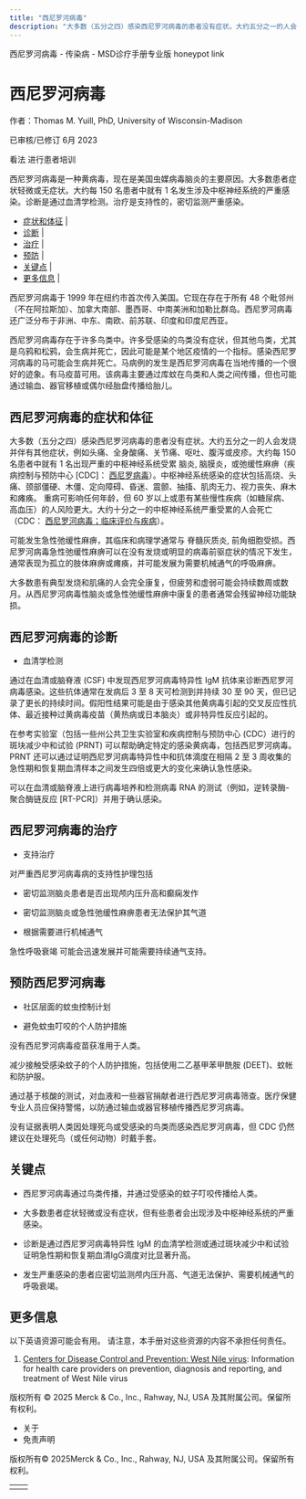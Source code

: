 ```yaml
---
title: "西尼罗河病毒"
description: "大多数（五分之四）感染西尼罗河病毒的患者没有症状。大约五分之一的人会发烧并伴有其他症状，例如头痛、全身酸痛、关节痛、呕吐、腹泻或皮疹。大约每 150 名患者中就有 1 名出现严重的中枢神经系统受累 脑炎, 脑膜炎，或弛缓性麻痹（疾病控制与预防中心 \\[CDC\\]： [西尼罗病毒](https://www.cdc.gov/westnile/index.html)）。中枢神经系统感染的症状包括高烧、头痛、颈部僵硬、木僵、定向障碍、昏迷、震颤、抽搐、肌肉无力、视力丧失、麻木和瘫痪。 重病可影响任何年龄，但 60 岁以上或患有某些慢性疾病（如糖尿病、高血压）的人风险更大。大约十分之一的中枢神经系统严重受累的人会死亡（CDC： [西尼罗河病毒；临床评价与疾病](https://www.cdc.gov/westnile/healthcareproviders/healthCareProviders-ClinLabEval.html)）。"
---
```


﻿西尼罗河病毒 \- 传染病 \- MSD诊疗手册专业版 honeypot link

# 西尼罗河病毒

作者：Thomas M. Yuill, PhD, University of Wisconsin-Madison

已审核/已修订 6月 2023

看法 进行患者培训

西尼罗河病毒是一种黄病毒，现在是美国虫媒病毒脑炎的主要原因。大多数患者症状轻微或无症状。大约每 150 名患者中就有 1 名发生涉及中枢神经系统的严重感染。诊断是通过血清学检测。治疗是支持性的，密切监测严重感染。

- [症状和体征](#症状和体征_v47621783_zh) \|
- [诊断](#诊断_v47621791_zh) \|
- [治疗](#治疗_v47621798_zh) \|
- [预防](#预防_v47621814_zh) \|
- [关键点](#关键点_v47621825_zh) \|
- [更多信息](#更多信息_v47621836_zh) \|

西尼罗河病毒于 1999 年在纽约市首次传入美国。它现在存在于所有 48 个毗邻州（不在阿拉斯加）、加拿大南部、墨西哥、中南美洲和加勒比群岛。西尼罗河病毒还广泛分布于非洲、中东、南欧、前苏联、印度和印度尼西亚。

西尼罗河病毒存在于许多鸟类中。许多受感染的鸟类没有症状，但其他鸟类，尤其是乌鸦和松鸦，会生病并死亡，因此可能是某个地区疫情的一个指标。感染西尼罗河病毒的马可能会生病并死亡。马病例的发生是西尼罗河病毒在当地传播的一个很好的迹象。有马疫苗可用。该病毒主要通过库蚊在鸟类和人类之间传播，但也可能通过输血、器官移植或偶尔经胎盘传播给胎儿。

## 西尼罗河病毒的症状和体征

大多数（五分之四）感染西尼罗河病毒的患者没有症状。大约五分之一的人会发烧并伴有其他症状，例如头痛、全身酸痛、关节痛、呕吐、腹泻或皮疹。大约每 150 名患者中就有 1 名出现严重的中枢神经系统受累 脑炎, 脑膜炎，或弛缓性麻痹（疾病控制与预防中心 \[CDC\]： [西尼罗病毒](https://www.cdc.gov/westnile/index.html)）。中枢神经系统感染的症状包括高烧、头痛、颈部僵硬、木僵、定向障碍、昏迷、震颤、抽搐、肌肉无力、视力丧失、麻木和瘫痪。 重病可影响任何年龄，但 60 岁以上或患有某些慢性疾病（如糖尿病、高血压）的人风险更大。大约十分之一的中枢神经系统严重受累的人会死亡（CDC： [西尼罗河病毒；临床评价与疾病](https://www.cdc.gov/westnile/healthcareproviders/healthCareProviders-ClinLabEval.html)）。

可能发生急性弛缓性麻痹，其临床和病理学通常与 脊髓灰质炎, 前角细胞受损。西尼罗河病毒急性弛缓性麻痹可以在没有发烧或明显的病毒前驱症状的情况下发生，通常表现为孤立的肢体麻痹或瘫痪，并可能发展为需要机械通气的呼吸麻痹。

大多数患有典型发烧和肌痛的人会完全康复，但疲劳和虚弱可能会持续数周或数月。从西尼罗河病毒性脑炎或急性弛缓性麻痹中康复的患者通常会残留神经功能缺损。

## 西尼罗河病毒的诊断

- 血清学检测


通过在血清或脑脊液 (CSF) 中发现西尼罗河病毒特异性 IgM 抗体来诊断西尼罗河病毒感染。这些抗体通常在发病后 3 至 8 天可检测到并持续 30 至 90 天，但已记录了更长的持续时间。假阳性结果可能是由于感染其他黄病毒引起的交叉反应性抗体、最近接种过黄病毒疫苗（黄热病或日本脑炎）或非特异性反应引起的。

在参考实验室（包括一些州公共卫生实验室和疾病控制与预防中心 (CDC）进行的斑块减少中和试验 (PRNT) 可以帮助确定特定的感染黄病毒，包括西尼罗河病毒。PRNT 还可以通过证明西尼罗河病毒特异性中和抗体滴度在相隔 2 至 3 周收集的急性期和恢复期血清样本之间发生四倍或更大的变化来确认急性感染。

可以在血清或脑脊液上进行病毒培养和检测病毒 RNA 的测试（例如，逆转录酶-聚合酶链反应 \[RT-PCR\]）并用于确认感染。

## 西尼罗河病毒的治疗

- 支持治疗


对严重西尼罗河病毒病的支持性护理包括

- 密切监测脑炎患者是否出现颅内压升高和癫痫发作

- 密切监测脑炎或急性弛缓性麻痹患者无法保护其气道

- 根据需要进行机械通气


急性呼吸衰竭 可能会迅速发展并可能需要持续通气支持。

## 预防西尼罗河病毒

- 社区层面的蚊虫控制计划

- 避免蚊虫叮咬的个人防护措施


没有西尼罗河病毒疫苗获准用于人类。

减少接触受感染蚊子的个人防护措施，包括使用二乙基甲苯甲酰胺 (DEET)、蚊帐和防护服。

通过基于核酸的测试，对血液和一些器官捐献者进行西尼罗河病毒筛查。医疗保健专业人员应保持警惕，以防通过输血或器官移植传播西尼罗河病毒。

没有证据表明人类因处理死鸟或受感染的鸟类而感染西尼罗河病毒，但 CDC 仍然建议在处理死鸟（或任何动物）时戴手套。

## 关键点

- 西尼罗河病毒通过鸟类传播，并通过受感染的蚊子叮咬传播给人类。

- 大多数患者症状轻微或没有症状，但有些患者会出现涉及中枢神经系统的严重感染。

- 诊断是通过西尼罗河病毒特异性 IgM 的血清学检测或通过斑块减少中和试验证明急性期和恢复期血清IgG滴度对比显著升高。

- 发生严重感染的患者应密切监测颅内压升高、气道无法保护、需要机械通气的呼吸衰竭。


## 更多信息

以下英语资源可能会有用。 请注意，本手册对这些资源的内容不承担任何责任。

1. [Centers for Disease Control and Prevention: West Nile virus](https://www.cdc.gov/westnile/healthcareproviders/index.html): Information for health care providers on prevention, diagnosis and reporting, and treatment of West Nile virus




版权所有 © 2025
Merck & Co., Inc., Rahway, NJ, USA 及其附属公司。保留所有权利。

- 关于
- 免责声明

版权所有© 2025Merck & Co., Inc., Rahway, NJ, USA 及其附属公司。保留所有权利。

|     |     |
| --- | --- |
|  |  |